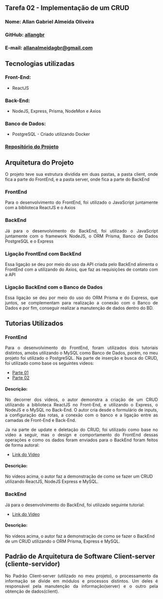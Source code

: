 ## Tarefa 02 - Implementação de um CRUD

### Nome: Allan Gabriel Almeida Oliveira
### GitHub: [allangbr](https://github.com/allangbr)
### E-mail: allanalmeidagbr@gmail.com

## Tecnologias utilizadas 
### Front-End: 
- ReactJS
### Back-End:
- NodeJS, Express, Prisma, NodeMon e Axios
### Banco de Dados:
- PostgreSQL - Criado utilizando Docker

### [Repositório do Projeto](https://github.com/allangbr/crud-application)

## Arquitetura do Projeto
<p align="justify"> O projeto teve sua estrutura dividida em duas pastas, a pasta client, onde fica a parte do FrontEnd, e a pasta server, onde fica a parte do BackEnd</p>

### FrontEnd
<p align="justify"> Para o desenvolvimento do FrontEnd, foi utilizado o JavaScript juntamente com a biblioteca ReactJS e o Axios</p>

### BackEnd
<p align="justify"> Já para o desenvolvimento do BackEnd, foi utilizado o JavaScript juntamente com o framework NodeJS, o ORM Prisma, Banco de Dados PostgreSQL e o Express</p>

### Ligação FrontEnd com BackEnd
<p align="justify"> Essa ligação se deu por meio do uso da API criada pelo BackEnd alimenta o FrontEnd com a utilizando do Axios, que faz as requisições de contato com a API</p>

### Ligação BackEnd com o Banco de Dados
<p align="justify"> Essa ligação se deu por meio do uso do ORM Prisma e do Express, que juntos, se complementam para realização a conexão com o Banco de Dados e por fim, conseguir realizar a manutenção de dados dentro do BD.</p>

## Tutorias Utilizados

### FrontEnd
<p align="justify"> Para o desenvolvimento do FrontEnd, foram utilizados dois tutoriais distintos, amobs utilizando o MySQL como Banco de Dados, porém, no meu projeto foi utilizado o PostgreSQL. Na parte de inserção e busca do CRUD, foi utilizado como base os seguintes videos: </p> 

- [Parte 01](https://youtu.be/e0He6sCiQT8) <br>
- [Parte 02](https://youtu.be/5_9rvyT9cg4) <br>

#### Descrição:
<p align="justify"> No decorrer dos vídeos, o autor demonstra a criação de um CRUD utilizando a biblioteca ReactJS no Front-End, e utilizando o Express, o NodeJS e o MySQL no Back-End. O autor cria desde o formulário de inputs, a configuração das rotas, a conexão com o banco  e a ligação entre as camadas de Front-End e Back-End.</p>
  
<p align="justify"> Ja na parte de update e deletação do CRUD, foi utilizado como base no video a seguir, mas o design e comportamento do FrontEnd dessas operações e como os dados foram enviados para o BackEnd foram feitos de forma autoral: </p> 

- [Link do Video](https://youtu.be/_S2GKnFpdtE) <br>

#### Descrição:
<p> No vídeos acima, o autor faz a demonstração de como se fazer um CRUD utilizando ReactJS, NodeJS Express e MySQL.</p>

### BackEnd
<p align="justify"> Já para o desenvolvimento do BackEnd, foi utilizado seguinte tutorial: </p>

- [Link do Video](https://youtu.be/E37-33M6Ypk) <br>

#### Descrição: 
<p> No vídeos acima, o autor faz a demonstração de como se fazer o BackEnd de um CRUD utilizando o ORM Prisma, Express e MySQL.</p>

## Padrão de Arquitetura de Software Client-server (cliente-servidor)

<p align="justify"> No Padrão Client-server (utilizado no meu projeto), o processamento da informação se divide em módulos e processos distintos. Um deles é responsável pela manutenção da informação(server) e o outro pela obtenção de dados(client).  </p> 
